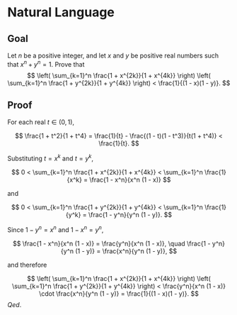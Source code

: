 # Natural Language

## Goal

Let $n$ be a positive integer, and let $x$ and $y$ be positive real numbers such that $x^n + y^n = 1$. Prove that
$$
\left( \sum_{k=1}^n \frac{1 + x^{2k}}{1 + x^{4k}} \right) \left( \sum_{k=1}^n \frac{1 + y^{2k}}{1 + y^{4k}} \right) < \frac{1}{(1 - x)(1 - y)}.
$$

## Proof

For each real $t \in (0, 1)$,

$$
\frac{1 + t^2}{1 + t^4} = \frac{1}{t} - \frac{(1 - t)(1 - t^3)}{t(1 + t^4)} < \frac{1}{t}.
$$

Substituting $t = x^k$ and $t = y^k$,

$$
0 < \sum_{k=1}^n \frac{1 + x^{2k}}{1 + x^{4k}} < \sum_{k=1}^n \frac{1}{x^k} = \frac{1 - x^n}{x^n (1 - x)}
$$

and

$$
0 < \sum_{k=1}^n \frac{1 + y^{2k}}{1 + y^{4k}} < \sum_{k=1}^n \frac{1}{y^k} = \frac{1 - y^n}{y^n (1 - y)}.
$$

Since $1 - y^n = x^n$ and $1 - x^n = y^n$,

$$
\frac{1 - x^n}{x^n (1 - x)} = \frac{y^n}{x^n (1 - x)}, \quad \frac{1 - y^n}{y^n (1 - y)} = \frac{x^n}{y^n (1 - y)},
$$

and therefore

$$
\left( \sum_{k=1}^n \frac{1 + x^{2k}}{1 + x^{4k}} \right) \left( \sum_{k=1}^n \frac{1 + y^{2k}}{1 + y^{4k}} \right) < \frac{y^n}{x^n (1 - x)} \cdot \frac{x^n}{y^n (1 - y)} = \frac{1}{(1 - x)(1 - y)}.
$$
$Qed.$
